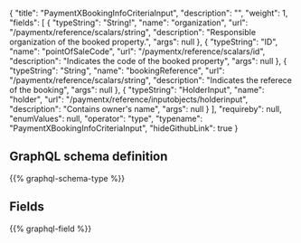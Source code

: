 {
  "title": "PaymentXBookingInfoCriteriaInput",
  "description": "",
  "weight": 1,
  "fields": [
    {
      "typeString": "String!",
      "name": "organization",
      "url": "/paymentx/reference/scalars/string",
      "description": "Responsible organization of the booked property.",
      "args": null
    },
    {
      "typeString": "ID",
      "name": "pointOfSaleCode",
      "url": "/paymentx/reference/scalars/id",
      "description": "Indicates the code of the booked property",
      "args": null
    },
    {
      "typeString": "String",
      "name": "bookingReference",
      "url": "/paymentx/reference/scalars/string",
      "description": "Indicates the referece of the booking",
      "args": null
    },
    {
      "typeString": "HolderInput",
      "name": "holder",
      "url": "/paymentx/reference/inputobjects/holderinput",
      "description": "Contains owner's name",
      "args": null
    }
  ],
  "requireby": null,
  "enumValues": null,
  "operator": "type",
  "typename": "PaymentXBookingInfoCriteriaInput",
  "hideGithubLink": true
}
## GraphQL schema definition

{{% graphql-schema-type %}}

## Fields

{{% graphql-field %}}
